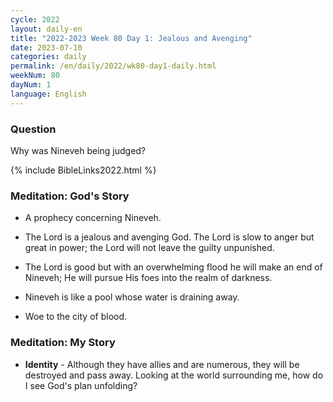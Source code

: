 ```yaml
---
cycle: 2022
layout: daily-en
title: "2022-2023 Week 80 Day 1: Jealous and Avenging"
date: 2023-07-10
categories: daily
permalink: /en/daily/2022/wk80-day1-daily.html
weekNum: 80
dayNum: 1
language: English
---
```


### Question     
Why was Nineveh being judged?

{% include BibleLinks2022.html %} 

### Meditation: God's Story   
+ A prophecy concerning Nineveh. 

+ The Lord is a jealous and avenging God. The Lord is slow to anger but great in power; the Lord will not leave the guilty unpunished. 

+ The Lord is good but with an overwhelming flood he will make an end of Nineveh; He will pursue His foes into the realm of darkness. 

+ Nineveh is like a pool whose water is draining away. 

+ Woe to the city of blood. 

### Meditation: My Story   
+ **Identity** - Although they have allies and are numerous, they will be destroyed and pass away. Looking at the world surrounding me, how do I see God's plan unfolding? 
